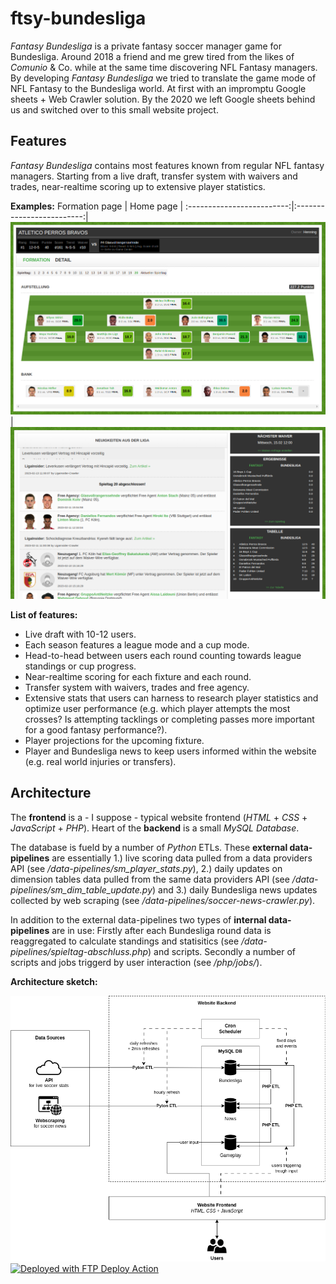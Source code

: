 # ftsy-bundesliga

*Fantasy Bundesliga* is a private fantasy soccer manager game for Bundesliga. Around 2018 a friend and me grew tired from the likes of *Comunio* & Co. while at the same time discovering NFL Fantasy managers. By developing *Fantasy Bundesliga* we tried to translate the game mode of NFL Fantasy to the Bundesliga world. At first with an impromptu Google sheets + Web Crawler solution. By the 2020 we left Google sheets behind us and switched over to this small website project.

## Features

*Fantasy Bundesliga* contains most features known from regular NFL fantasy managers. Starting from a live draft, transfer system with waivers and trades, near-realtime scoring up to extensive player statistics.

**Examples:**
Formation page           |  Home page         |
:-------------------------:|:-------------------------:|
![](/documentation/ftsy-buli-screenshot-aufstellung.png)  |  ![](/documentation/ftsy-buli-screenshot-home.png)

**List of features:**
* Live draft with 10-12 users.
* Each season features a league mode and a cup mode.
* Head-to-head between users each round counting towards league standings or cup progress.
* Near-realtime scoring for each fixture and each round.
* Transfer system with waivers, trades and free agency.
* Extensive stats that users can harness to research player statistics and optimize user performance (e.g. which player attempts the most crosses? Is attempting tacklings or completing passes more important for a good fantasy performance?).
* Player projections for the upcoming fixture.
* Player and Bundesliga news to keep users informed within the website (e.g. real world injuries or transfers).

## Architecture

The **frontend** is a - I suppose - typical website frontend (*HTML* + *CSS* + *JavaScript* + *PHP*). Heart of the **backend** is a small *MySQL Database*. 

The database is fueld by a number of *Python* ETLs. These **external data-pipelines** are essentially 1.) live scoring data pulled from a data providers API (see */data-pipelines/sm_player_stats.py*), 2.) daily updates on dimension tables data pulled from the same data providers API (see */data-pipelines/sm_dim_table_update.py*) and 3.) daily Bundesliga news updates collected by web scraping (see */data-pipelines/soccer-news-crawler.py*). 

In addition to the external data-pipelines two types of **internal data-pipelines** are in use: Firstly after each Bundesliga round data is reaggregated to calculate standings and statisitics (see */data-pipelines/spieltag-abschluss.php*) and scripts. Secondly a number of scripts and jobs triggerd by user interaction (see */php/jobs/*).

**Architecture sketch:**

![](/documentation/ftsy-buli-architecture-sketch.png)
[<img alt="Deployed with FTP Deploy Action" src="https://img.shields.io/badge/Deployed With-FTP DEPLOY ACTION-%3CCOLOR%3E?style=for-the-badge&color=2b9348">](https://github.com/SamKirkland/FTP-Deploy-Action)

